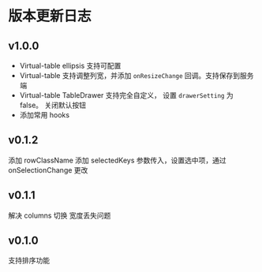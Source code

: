 # 版本更新日志

## v1.0.0

- Virtual-table ellipsis 支持可配置
- Virtual-table 支持调整列宽，并添加 `onResizeChange` 回调。支持保存到服务端
- Virtual-table TableDrawer 支持完全自定义， 设置 `drawerSetting` 为 false。 关闭默认按钮
- 添加常用 hooks

## v0.1.2

添加 rowClassName
添加 selectedKeys 参数传入，设置选中项，通过 onSelectionChange 更改

## v0.1.1

解决 columns 切换 宽度丢失问题

## v0.1.0

支持排序功能
